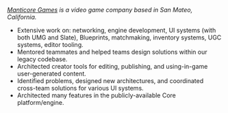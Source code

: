 _[Manticore Games](https://www.manticoregames.com/) is a video game company based in San Mateo, California._

-   Extensive work on: networking, engine development, UI systems (with both UMG and Slate), Blueprints, matchmaking, inventory systems, UGC systems, editor tooling.
-   Mentored teammates and helped teams design solutions within our legacy codebase.
-   Architected creator tools for editing, publishing, and using-in-game user-generated content.
-   Identified problems, designed new architectures, and coordinated cross-team solutions for various UI systems.
-   Architected many features in the publicly-available Core platform/engine.
